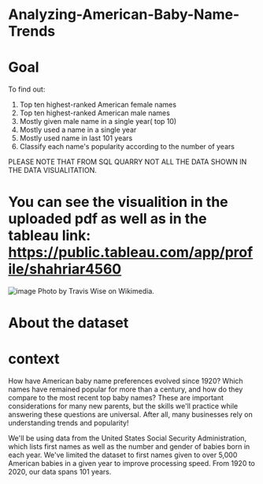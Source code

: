 # Analyzing-American-Baby-Name-Trends


# Goal
To find out:
1. Top ten highest-ranked American female names
2. Top ten highest-ranked American male names
3. Mostly given male name in a single year( top 10)
4. Mostly used a name in a single year
5. Mostly used name in last 101 years
6. Classify each name's popularity according to the number of years

PLEASE NOTE THAT FROM SQL QUARRY NOT ALL THE DATA SHOWN IN THE DATA VISUALITATION.

# You can see the visualition in the uploaded pdf as well as in the tableau link: https://public.tableau.com/app/profile/shahriar4560 #

![image](https://user-images.githubusercontent.com/119105391/208666416-a69abb83-f029-4f68-ad3a-ebc7abdc3208.png)
Photo by Travis Wise on Wikimedia.


# About the dataset
# context

How have American baby name preferences evolved since 1920? Which names have remained popular for more than a century, and how do they compare to the most recent top baby names? These are important considerations for many new parents, but the skills we'll practice while answering these questions are universal. After all, many businesses rely on understanding trends and popularity!

We'll be using data from the United States Social Security Administration, which lists first names as well as the number and gender of babies born in each year. We've limited the dataset to first names given to over 5,000 American babies in a given year to improve processing speed. From 1920 to 2020, our data spans 101 years.
